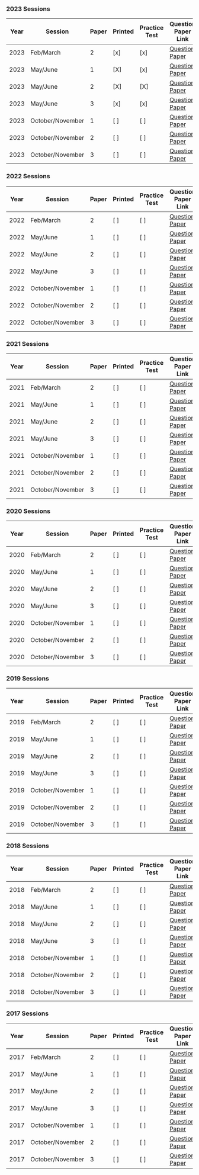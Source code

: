 ### 2023 Sessions

| Year | Session           | Paper | Printed | Practice Test | Question Paper Link | Mark Scheme Link |
|------|-------------------|-------|---------|--------------|---------------------|------------------|
| 2023 | Feb/March         | 2     | [x]     | [x]          | [Question Paper](https://dynamicpapers.com/wp-content/uploads/2015/09/0653_m23_qp_42.pdf) | [Mark Scheme](https://dynamicpapers.com/wp-content/uploads/2015/09/0653_m23_ms_42.pdf) |
| 2023 | May/June          | 1     | [X]     | [x]          | [Question Paper](https://dynamicpapers.com/wp-content/uploads/2015/09/0653_s23_qp_41.pdf) | [Mark Scheme](https://dynamicpapers.com/wp-content/uploads/2015/09/0653_s23_ms_41.pdf) |
| 2023 | May/June          | 2     | [X]     | [X]          | [Question Paper](https://dynamicpapers.com/wp-content/uploads/2015/09/0653_s23_qp_42.pdf) | [Mark Scheme](https://dynamicpapers.com/wp-content/uploads/2015/09/0653_s23_ms_42.pdf) |
| 2023 | May/June          | 3     | [x]     | [x]          | [Question Paper](https://dynamicpapers.com/wp-content/uploads/2015/09/0653_s23_qp_43.pdf) | [Mark Scheme](https://dynamicpapers.com/wp-content/uploads/2015/09/0653_s23_ms_43.pdf) |
| 2023 | October/November  | 1     | [ ]     | [ ]          | [Question Paper](https://dynamicpapers.com/wp-content/uploads/2015/09/0653_w23_qp_41.pdf) | [Mark Scheme](https://dynamicpapers.com/wp-content/uploads/2015/09/0653_w23_ms_41.pdf) |
| 2023 | October/November  | 2     | [ ]     | [ ]          | [Question Paper](https://dynamicpapers.com/wp-content/uploads/2015/09/0653_w23_qp_42.pdf) | [Mark Scheme](https://dynamicpapers.com/wp-content/uploads/2015/09/0653_w23_ms_42.pdf) |
| 2023 | October/November  | 3     | [ ]     | [ ]          | [Question Paper](https://dynamicpapers.com/wp-content/uploads/2015/09/0653_w23_qp_43.pdf) | [Mark Scheme](https://dynamicpapers.com/wp-content/uploads/2015/09/0653_w23_ms_43.pdf) |


### 2022 Sessions

| Year | Session           | Paper | Printed    | Practice Test | Question Paper Link | Mark Scheme Link |
|------|-------------------|-------|------------|---------------|---------------------|------------------|
| 2022 | Feb/March         | 2     | [ ]         | [ ]           | [Question Paper](https://dynamicpapers.com/wp-content/uploads/2015/09/0653_m22_qp_42.pdf) | [Mark Scheme](https://dynamicpapers.com/wp-content/uploads/2015/09/0653_m22_ms_42.pdf) |
| 2022 | May/June          | 1     | [ ]         | [ ]           | [Question Paper](https://dynamicpapers.com/wp-content/uploads/2015/09/0653_s22_qp_41.pdf) | [Mark Scheme](https://dynamicpapers.com/wp-content/uploads/2015/09/0653_s22_ms_41.pdf) |
| 2022 | May/June          | 2     | [ ]         | [ ]           | [Question Paper](https://dynamicpapers.com/wp-content/uploads/2015/09/0653_s22_qp_42.pdf) | [Mark Scheme](https://dynamicpapers.com/wp-content/uploads/2015/09/0653_s22_ms_42.pdf) |
| 2022 | May/June          | 3     | [ ]         | [ ]           | [Question Paper](https://dynamicpapers.com/wp-content/uploads/2015/09/0653_s22_qp_43.pdf) | [Mark Scheme](https://dynamicpapers.com/wp-content/uploads/2015/09/0653_s22_ms_43.pdf) |
| 2022 | October/November  | 1     | [ ]         | [ ]           | [Question Paper](https://dynamicpapers.com/wp-content/uploads/2015/09/0653_w22_qp_41.pdf) | [Mark Scheme](https://dynamicpapers.com/wp-content/uploads/2015/09/0653_w22_ms_41.pdf) |
| 2022 | October/November  | 2     | [ ]         | [ ]           | [Question Paper](https://dynamicpapers.com/wp-content/uploads/2015/09/0653_w22_qp_42.pdf) | [Mark Scheme](https://dynamicpapers.com/wp-content/uploads/2015/09/0653_w22_ms_42.pdf) |
| 2022 | October/November  | 3     | [ ]         | [ ]           | [Question Paper](https://dynamicpapers.com/wp-content/uploads/2015/09/0653_w22_qp_43.pdf) | [Mark Scheme](https://dynamicpapers.com/wp-content/uploads/2015/09/0653_w22_ms_43.pdf) |

### 2021 Sessions

| Year | Session           | Paper | Printed | Practice Test | Question Paper Link | Mark Scheme Link |
|------|-------------------|-------|---------|---------------|---------------------|------------------|
| 2021 | Feb/March         | 2     | [ ]     | [ ]           | [Question Paper](https://dynamicpapers.com/wp-content/uploads/2015/09/0653_m21_qp_42.pdf) | [Mark Scheme](https://dynamicpapers.com/wp-content/uploads/2015/09/0653_m21_ms_42.pdf) |
| 2021 | May/June          | 1     | [ ]     | [ ]           | [Question Paper](https://dynamicpapers.com/wp-content/uploads/2015/09/0653_s21_qp_41.pdf) | [Mark Scheme](https://dynamicpapers.com/wp-content/uploads/2015/09/0653_s21_ms_41.pdf) |
| 2021 | May/June          | 2     | [ ]     | [ ]           | [Question Paper](https://dynamicpapers.com/wp-content/uploads/2015/09/0653_s21_qp_42.pdf) | [Mark Scheme](https://dynamicpapers.com/wp-content/uploads/2015/09/0653_s21_ms_42.pdf) |
| 2021 | May/June          | 3     | [ ]     | [ ]           | [Question Paper](https://dynamicpapers.com/wp-content/uploads/2015/09/0653_s21_qp_43.pdf) | [Mark Scheme](https://dynamicpapers.com/wp-content/uploads/2015/09/0653_s21_ms_43.pdf) |
| 2021 | October/November  | 1     | [ ]     | [ ]           | [Question Paper](https://dynamicpapers.com/wp-content/uploads/2015/09/0653_w21_qp_41.pdf) | [Mark Scheme](https://dynamicpapers.com/wp-content/uploads/2015/09/0653_w21_ms_41.pdf) |
| 2021 | October/November  | 2     | [ ]     | [ ]           | [Question Paper](https://dynamicpapers.com/wp-content/uploads/2015/09/0653_w21_qp_42.pdf) | [Mark Scheme](https://dynamicpapers.com/wp-content/uploads/2015/09/0653_w21_ms_42.pdf) |
| 2021 | October/November  | 3     | [ ]     | [ ]           | [Question Paper](https://dynamicpapers.com/wp-content/uploads/2015/09/0653_w21_qp_43.pdf) | [Mark Scheme](https://dynamicpapers.com/wp-content/uploads/2015/09/0653_w21_ms_43.pdf) |

### 2020 Sessions

| Year | Session           | Paper | Printed    | Practice Test | Question Paper Link | Mark Scheme Link |
|------|-------------------|-------|------------|---------------|---------------------|------------------|
| 2020 | Feb/March         | 2     | [ ]         | [ ]             | [Question Paper](https://dynamicpapers.com/wp-content/uploads/2015/09/0653_m20_qp_42.pdf) | [Mark Scheme](https://dynamicpapers.com/wp-content/uploads/2015/09/0653_m20_ms_42.pdf) |
| 2020 | May/June          | 1     | [ ]         | [ ]             | [Question Paper](https://dynamicpapers.com/wp-content/uploads/2015/09/0653_s20_qp_41.pdf) | [Mark Scheme](https://dynamicpapers.com/wp-content/uploads/2015/09/0653_s20_ms_41.pdf) |
| 2020 | May/June          | 2     | [ ]         | [ ]             | [Question Paper](https://dynamicpapers.com/wp-content/uploads/2015/09/0653_s20_qp_42.pdf) | [Mark Scheme](https://dynamicpapers.com/wp-content/uploads/2015/09/0653_s20_ms_42.pdf) |
| 2020 | May/June          | 3     | [ ]         | [ ]             | [Question Paper](https://dynamicpapers.com/wp-content/uploads/2015/09/0653_s20_qp_43.pdf) | [Mark Scheme](https://dynamicpapers.com/wp-content/uploads/2015/09/0653_s20_ms_43.pdf) |
| 2020 | October/November  | 1     | [ ]         | [ ]             | [Question Paper](https://dynamicpapers.com/wp-content/uploads/2015/09/0653_w20_qp_41.pdf) | [Mark Scheme](https://dynamicpapers.com/wp-content/uploads/2015/09/0653_w20_ms_41.pdf) |
| 2020 | October/November  | 2     | [ ]         | [ ]             | [Question Paper](https://dynamicpapers.com/wp-content/uploads/2015/09/0653_w20_qp_42.pdf) | [Mark Scheme](https://dynamicpapers.com/wp-content/uploads/2015/09/0653_w20_ms_42.pdf) |
| 2020 | October/November  | 3     | [ ]         | [ ]             | [Question Paper](https://dynamicpapers.com/wp-content/uploads/2015/09/0653_w20_qp_43.pdf) | [Mark Scheme](https://dynamicpapers.com/wp-content/uploads/2015/09/0653_w20_ms_43.pdf) |

### 2019 Sessions

| Year | Session           | Paper | Printed    | Practice Test | Question Paper Link | Mark Scheme Link |
|------|-------------------|-------|------------|---------------|---------------------|------------------|
| 2019 | Feb/March         | 2     | [ ]         | [ ]             | [Question Paper](https://dynamicpapers.com/wp-content/uploads/2015/09/0653_m19_qp_42.pdf) | [Mark Scheme](https://dynamicpapers.com/wp-content/uploads/2015/09/0653_m19_ms_42.pdf) |
| 2019 | May/June          | 1     | [ ]         | [ ]             | [Question Paper](https://dynamicpapers.com/wp-content/uploads/2015/09/0653_s19_qp_41.pdf) | [Mark Scheme](https://dynamicpapers.com/wp-content/uploads/2015/09/0653_s19_ms_41.pdf) |
| 2019 | May/June          | 2     | [ ]         | [ ]             | [Question Paper](https://dynamicpapers.com/wp-content/uploads/2015/09/0653_s19_qp_42.pdf) | [Mark Scheme](https://dynamicpapers.com/wp-content/uploads/2015/09/0653_s19_ms_42.pdf) |
| 2019 | May/June          | 3     | [ ]         | [ ]             | [Question Paper](https://dynamicpapers.com/wp-content/uploads/2015/09/0653_s19_qp_43.pdf) | [Mark Scheme](https://dynamicpapers.com/wp-content/uploads/2015/09/0653_s19_ms_43.pdf) |
| 2019 | October/November  | 1     | [ ]         | [ ]             | [Question Paper](https://dynamicpapers.com/wp-content/uploads/2015/09/0653_w19_qp_41.pdf) | [Mark Scheme](https://dynamicpapers.com/wp-content/uploads/2015/09/0653_w19_ms_41.pdf) |
| 2019 | October/November  | 2     | [ ]         | [ ]             | [Question Paper](https://dynamicpapers.com/wp-content/uploads/2015/09/0653_w19_qp_42.pdf) | [Mark Scheme](https://dynamicpapers.com/wp-content/uploads/2015/09/0653_w19_ms_42.pdf) |
| 2019 | October/November  | 3     | [ ]         | [ ]             | [Question Paper](https://dynamicpapers.com/wp-content/uploads/2015/09/0653_w19_qp_43.pdf) | [Mark Scheme](https://dynamicpapers.com/wp-content/uploads/2015/09/0653_w19_ms_43.pdf) |

### 2018 Sessions

| Year | Session           | Paper | Printed    | Practice Test | Question Paper Link | Mark Scheme Link |
|------|-------------------|-------|------------|---------------|---------------------|------------------|
| 2018 | Feb/March         | 2     | [ ]         | [ ]             | [Question Paper](https://dynamicpapers.com/wp-content/uploads/2015/09/0653_m18_qp_42.pdf) | [Mark Scheme](https://dynamicpapers.com/wp-content/uploads/2015/09/0653_m18_ms_42.pdf) |
| 2018 | May/June          | 1     | [ ]         | [ ]             | [Question Paper](https://dynamicpapers.com/wp-content/uploads/2015/09/0653_s18_qp_41.pdf) | [Mark Scheme](https://dynamicpapers.com/wp-content/uploads/2015/09/0653_s18_ms_41.pdf) |
| 2018 | May/June          | 2     | [ ]         | [ ]             | [Question Paper](https://dynamicpapers.com/wp-content/uploads/2015/09/0653_s18_qp_42.pdf) | [Mark Scheme](https://dynamicpapers.com/wp-content/uploads/2015/09/0653_s18_ms_42.pdf) |
| 2018 | May/June          | 3     | [ ]         | [ ]             | [Question Paper](https://dynamicpapers.com/wp-content/uploads/2015/09/0653_s18_qp_43.pdf) | [Mark Scheme](https://dynamicpapers.com/wp-content/uploads/2015/09/0653_s18_ms_43.pdf) |
| 2018 | October/November  | 1     | [ ]         | [ ]             | [Question Paper](https://dynamicpapers.com/wp-content/uploads/2015/09/0653_w18_qp_41.pdf) | [Mark Scheme](https://dynamicpapers.com/wp-content/uploads/2015/09/0653_w18_ms_41.pdf) |
| 2018 | October/November  | 2     | [ ]         | [ ]             | [Question Paper](https://dynamicpapers.com/wp-content/uploads/2015/09/0653_w18_qp_42.pdf) | [Mark Scheme](https://dynamicpapers.com/wp-content/uploads/2015/09/0653_w18_ms_42.pdf) |
| 2018 | October/November  | 3     | [ ]         | [ ]             | [Question Paper](https://dynamicpapers.com/wp-content/uploads/2015/09/0653_w18_qp_43.pdf) | [Mark Scheme](https://dynamicpapers.com/wp-content/uploads/2015/09/0653_w18_ms_43.pdf) |

### 2017 Sessions

| Year | Session           | Paper | Printed    | Practice Test | Question Paper Link | Mark Scheme Link |
|------|-------------------|-------|------------|---------------|---------------------|------------------|
| 2017 | Feb/March         | 2     | [ ]         | [ ]             | [Question Paper](https://dynamicpapers.com/wp-content/uploads/2015/09/0653_m17_qp_42.pdf) | [Mark Scheme](https://dynamicpapers.com/wp-content/uploads/2015/09/0653_m17_ms_42.pdf) |
| 2017 | May/June          | 1     | [ ]         | [ ]             | [Question Paper](https://dynamicpapers.com/wp-content/uploads/2015/09/0653_s17_qp_41.pdf) | [Mark Scheme](https://dynamicpapers.com/wp-content/uploads/2015/09/0653_s17_ms_41.pdf) |
| 2017 | May/June          | 2     | [ ]         | [ ]             | [Question Paper](https://dynamicpapers.com/wp-content/uploads/2015/09/0653_s17_qp_42.pdf) | [Mark Scheme](https://dynamicpapers.com/wp-content/uploads/2015/09/0653_s17_ms_42.pdf) |
| 2017 | May/June          | 3     | [ ]         | [ ]             | [Question Paper](https://dynamicpapers.com/wp-content/uploads/2015/09/0653_s17_qp_43.pdf) | [Mark Scheme](https://dynamicpapers.com/wp-content/uploads/2015/09/0653_s17_ms_43.pdf) |
| 2017 | October/November  | 1     | [ ]         | [ ]             | [Question Paper](https://dynamicpapers.com/wp-content/uploads/2015/09/0653_w17_qp_41.pdf) | [Mark Scheme](https://dynamicpapers.com/wp-content/uploads/2015/09/0653_w17_ms_41.pdf) |
| 2017 | October/November  | 2     | [ ]         | [ ]             | [Question Paper](https://dynamicpapers.com/wp-content/uploads/2015/09/0653_w17_qp_42.pdf) | [Mark Scheme](https://dynamicpapers.com/wp-content/uploads/2015/09/0653_w17_ms_42.pdf) |
| 2017 | October/November  | 3     | [ ]         | [ ]             | [Question Paper](https://dynamicpapers.com/wp-content/uploads/2015/09/0653_w17_qp_43.pdf) | [Mark Scheme](https://dynamicpapers.com/wp-content/uploads/2015/09/0653_w17_ms_43.pdf) |
